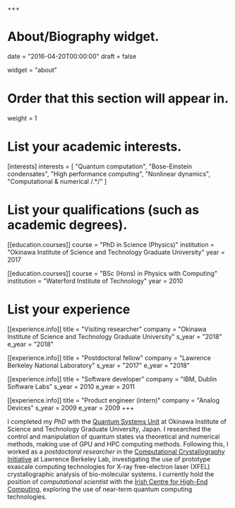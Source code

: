 +++
# About/Biography widget.

date = "2016-04-20T00:00:00"
draft = false

widget = "about"

# Order that this section will appear in.
weight = 1

# List your academic interests.
[interests]
  interests = [
    "Quantum computation",
    "Bose-Einstein condensates",
    "High performance computing",
    "Nonlinear dynamics",
    "Computational & numerical /.*/"
  ]

# List your qualifications (such as academic degrees).
[[education.courses]]
  course = "PhD in Science (Physics)"
  institution = "Okinawa Institute of Science and Technology Graduate University"
  year = 2017

[[education.courses]]
  course = "BSc (Hons) in Physics with Computing"
  institution = "Waterford Institute of Technology"
  year = 2010

# List your experience
[[experience.info]]
  title = "Visiting researcher"
  company = "Okinawa Institute of Science and Technology Graduate University"
  s_year = "2018"
  e_year = "2018"

[[experience.info]]
  title = "Postdoctoral fellow"
  company = "Lawrence Berkeley National Laboratory"
  s_year = "2017"
  e_year = "2018"


[[experience.info]]
  title = "Software developer"
  company = "IBM, Dublin Software Labs"
  s_year = 2010
  e_year = 2011

[[experience.info]]
  title = "Product engineer (intern)"
  company = "Analog Devices"
  s_year = 2009
  e_year = 2009
+++

I completed my *PhD* with the [Quantum Systems Unit](https://groups.oist.jp/qsu) at Okinawa Institute of Science and Technology Graduate University, Japan. I researched the control and manipulation of quantum states via theoretical and numerical methods, making use of GPU and HPC computing methods. Following this, I worked as a *postdoctoral researcher* in the [Computational Crystallography Initiative](cci.lbl.gov) at Lawrence Berkeley Lab, investigating the use of prototype exascale computing technologies for X-ray free-electron laser (XFEL) crystallographic analysis of bio-molecular systems. I currently hold the position of *computational scientist* with the [Irish Centre for High-End Computing](http://ichec.ie/), exploring the use of near-term quantum computing technologies.
